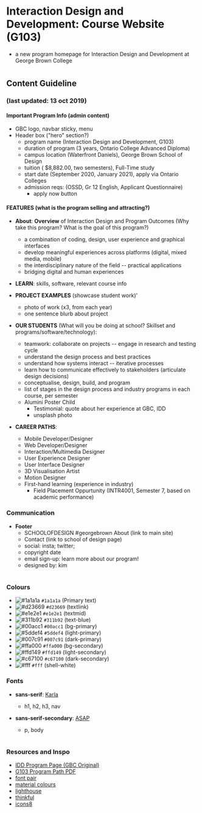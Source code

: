 # Interaction Design and Development: Course Website (G103)
- a new program homepage for Interaction Design and Development at George Brown College
#
## Content Guideline
### (last updated: 13 oct 2019)

#### Important Program Info (admin content)
- GBC logo, navbar sticky, menu 
- Header box ("hero" section?)
  - program name (Interaction Design and Development, G103)
  - duration of program (3 years, Ontario College Advanced Diploma)
  - campus location (Waterfront Daniels), George Brown School of Design
  - tuition ( $8,882.00, two semesters), Full-Time study
  - start date (September 2020, January 2021), apply via Ontario Colleges
  - admission reqs: (OSSD, Gr 12 English, Applicant Questionnaire) 
    - apply now button

#### FEATURES (what is the program selling and attracting?)
- **About**: **Overview** of Interaction Design and Program Outcomes (Why take this program? What is the goal of this program?)
  - a combination of coding, design, user experience and graphical interfaces
  - develop meaningful experiences across platforms (digital, mixed media, mobile)
  - the interdisciplinary nature of the field -- practical applications
  - bridging digital and human experiences

- **LEARN**: skills, software, relevant course info

- **PROJECT EXAMPLES** (showcase student work)'
  - photo of work (x3, from each year)
  - one sentence blurb about project

- **OUR STUDENTS** (What will you be doing at school? Skillset and programs/software/technology):
  - teamwork: collaborate on projects -- engage in research and testing cycle
  - understand the design process and best practices
  - understand how systems interact -- iterative processes
  - learn how to communicate effectively to stakeholders (articulate design decisions)
  - conceptualise, design, build, and program 
  - list of stages in the design process and industry programs in each course, per semester
  - Alumini Poster Child 
    - Testimonial: quote about her experience at GBC, IDD
    - unsplash photo

- **CAREER PATHS**:
  - Mobile Developer/Designer
  - Web Developer/Designer
  - Interaction/Multimedia Designer
  - User Experience Designer
  - User Interface Designer
  - 3D Visualisation Artist
  - Motion Designer
  - First-hand learning (experience in industry)
    - Field Placement Oppurtunity (INTR4001, Semester 7, based on academic performance)


### Communication
- **Footer**
  - SCHOOLOFDESIGN #georgebrown About (link to main site)
  - Contact (link to school of design page)
  - social: insta; twitter;
  - copyright date
  - email sign-up: learn more about our program!
  - designed by: kim

#

### Colours
- ![#1a1a1a](https://placehold.it/15/1a1a1a/000000?text=+) `#1a1a1a` (Primary text)
- ![#d23669](https://placehold.it/15/d23669/000000?text=+) `#d23669` (textlink)
- ![#e1e2e1](https://placehold.it/15/e1e2e1/000000?text=+) `#e1e2e1`
(textmid)
- ![#311b92](https://placehold.it/15/311b92/000000?text=+) `#311b92`
(text-blue)
- ![#00acc1](https://placehold.it/15/00acc1/000000?text=+) `#00acc1`
(bg-primary)
- ![#5ddef4](https://placehold.it/15/5ddef4/000000?text=+) `#5ddef4`
(light-primary)
- ![#007c91](https://placehold.it/15/007c91/000000?text=+) `#007c91`
(dark-primary)
- ![#ffa000](https://placehold.it/15/ffa000/000000?text=+) `#ffa000`
(bg-secondary)
- ![#ffd149](https://placehold.it/15/ffd149/000000?text=+) `#ffd149`
(light-secondary)
- ![#c67100](https://placehold.it/15/c67100/000000?text=+) `#c67100`
(dark-secondary)
- ![#fff](https://placehold.it/15/fff/000000?text=+) `#fff`
(shell-white)

### Fonts
- **sans-serif**: [Karla](https://fonts.google.com/specimen/Karla?selection.family=Karla:400,700)
    - h1, h2, h3, nav
    
- **sans-serif-secondary**: [ASAP](https://fonts.google.com/specimen/Asap?selection.family=Asap:400,400i,700,700i)
    - p, body 

#
### Resources and Inspo
- [IDD Program Page (GBC Original)](https://www.georgebrown.ca/programs/interaction-design-and-development-program-g103/)
- [G103 Program Path PDF](https://www.georgebrown.ca/uploadedfiles/Program_Roadmap/2018-2019/Arts,%20Design%20and%20Information%20Technology/G103-2018-2019.pdf)
- [font pair](https://fontpair.co/)
- [material colours](https://material.io/resources/color/#!/?view.left=0&view.right=0&secondary.color=ffa000&primary.color=FFFDE7&primary.text.color=311B92&secondary.text.color=311B92)
- [lighthouse](https://www.lighthouselabs.ca/web-bootcamp)
- [thinkful](https://www.thinkful.com/bootcamp/web-development/full-time/)
- [icons8](https://icons8.com/icon/pack/logos/ios-filled)